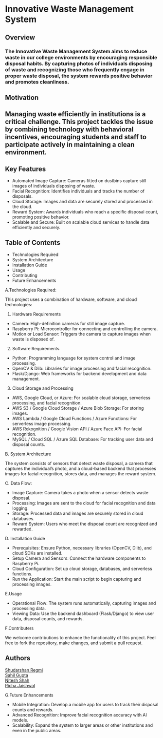 # Innovative Waste Management System
## Overview
### The Innovative Waste Management System aims to reduce waste in our college environments by encouraging responsible disposal habits. By capturing photos of individuals disposing of waste and recognizing those who frequently engage in proper waste disposal, the system rewards positive behavior and promotes cleanliness.

## Motivation
## Managing waste efficiently in institutions is a critical challenge. This project tackles the issue by combining technology with behavioral incentives, encouraging students and staff to participate actively in maintaining a clean environment.

## Key Features
- Automated Image Capture: Cameras fitted on dustbins capture still images of individuals disposing of waste.
- Facial Recognition: Identifies individuals and tracks the number of disposals.
- Cloud Storage: Images and data are securely stored and processed in the cloud.
- Reward System: Awards individuals who reach a specific disposal count, promoting positive behavior.
- Scalable and Secure: Built on scalable cloud services to handle data efficiently and securely.
## Table of Contents
- Technologies Required
- System Architecture
- Installation Guide
- Usage
- Contributing
- Future Enhancements
  
A.Technologies Required:

This project uses a combination of hardware, software, and cloud technologies:
1. Hardware Requirements
- Camera: High-definition cameras for still image capture.
- Raspberry Pi: Microcontroller for connecting and controlling the camera.
- Motion or Load Sensor: Triggers the camera to capture images when waste is disposed of.
2. Software Requirements
- Python: Programming language for system control and image processing.
- OpenCV & Dlib: Libraries for image processing and facial recognition.
- Flask/Django: Web frameworks for backend development and data management.
3. Cloud Storage and Processing
- AWS, Google Cloud, or Azure: For scalable cloud storage, serverless processing, and facial recognition.
- AWS S3 / Google Cloud Storage / Azure Blob Storage: For storing images.
- AWS Lambda / Google Cloud Functions / Azure Functions: For serverless image processing.
- AWS Rekognition / Google Vision API / Azure Face API: For facial recognition.
- MySQL / Cloud SQL / Azure SQL Database: For tracking user data and disposal counts.
  
B. System Architecture

The system consists of sensors that detect waste disposal, a camera that captures the individual’s photo, and a cloud-based backend that processes images for facial recognition, stores data, and manages the reward system.

C. Data Flow:

- Image Capture: Camera takes a photo when a sensor detects waste disposal.
- Processing: Images are sent to the cloud for facial recognition and data logging.
- Storage: Processed data and images are securely stored in cloud databases.
- Reward System: Users who meet the disposal count are recognized and rewarded.

D. Installation Guide

- Prerequisites: Ensure Python, necessary libraries (OpenCV, Dlib), and cloud SDKs are installed.
- Setup Camera and Sensors: Connect the hardware components to Raspberry Pi.
- Cloud Configuration: Set up cloud storage, databases, and serverless functions.
- Run the Application: Start the main script to begin capturing and processing images.

E.Usage

- Operational Flow: The system runs automatically, capturing images and processing data.
- Viewing Data: Use the backend dashboard (Flask/Django) to view user data, disposal counts, and rewards.
 
F.Contributers
  
  We welcome contributions to enhance the functionality of this project. Feel free to fork the repository, make changes, and submit a pull request.
    
## Authors

  [ Shudarshan Regmi](https://github.com/ShudarsanRegmi)<br>
  [Sahil Gupta]()<br>
  [Nitesh Shah](https://github.com/Niteshshah123)<br>
  [Richa Jaishwal](https://github.com/richajaishwal0)<br>
  
G.Future Enhancements

- Mobile Integration: Develop a mobile app for users to track their disposal counts and rewards.
- Advanced Recognition: Improve facial recognition accuracy with AI models.
- Scalability: Expand the system to larger areas or other institutions and even in the public areas.

